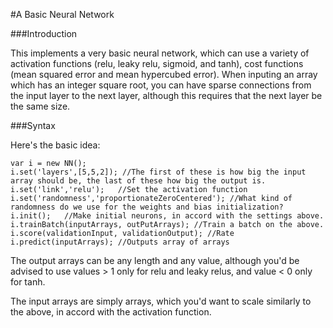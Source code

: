 #A Basic Neural Network

###Introduction

This implements a very basic neural network, which can use a variety of activation functions (relu, leaky relu, sigmoid, and tanh), cost functions (mean squared error and mean hypercubed error).  When inputing an array which has an integer square root, you can have sparse connections from the input layer to the next layer, although this requires that the next layer be the same size.

###Syntax

Here's the basic idea:

	var i = new NN();
	i.set('layers',[5,5,2]); //The first of these is how big the input array should be, the last of these how big the output is.
	i.set('link','relu');	//Set the activation function
	i.set('randomness','proportionateZeroCentered'); //What kind of randomness do we use for the weights and bias initialization?
	i.init();	//Make initial neurons, in accord with the settings above.
	i.trainBatch(inputArrays, outPutArrays); //Train a batch on the above.
	i.score(validationInput, validationOutput);	//Rate
	i.predict(inputArrays);	//Outputs array of arrays

The output arrays can be any length and any value, although you'd be advised to use values > 1 only for relu and leaky relus, and value < 0 only for tanh.

The input arrays are simply arrays, which you'd want to scale similarly to the above, in accord with the activation function.


